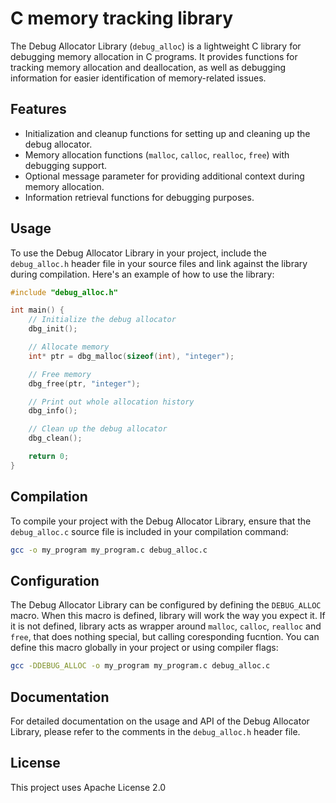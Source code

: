 # C memory tracking library

The Debug Allocator Library (`debug_alloc`) is a lightweight C library for debugging memory allocation in C programs. It provides functions for tracking memory allocation and deallocation, as well as debugging information for easier identification of memory-related issues.

## Features

- Initialization and cleanup functions for setting up and cleaning up the debug allocator.
- Memory allocation functions (`malloc`, `calloc`, `realloc`, `free`) with debugging support.
- Optional message parameter for providing additional context during memory allocation.
- Information retrieval functions for debugging purposes.

## Usage

To use the Debug Allocator Library in your project, include the `debug_alloc.h` header file in your source files and link against the library during compilation. Here's an example of how to use the library:

```c
#include "debug_alloc.h"

int main() {
    // Initialize the debug allocator
    dbg_init();

    // Allocate memory
    int* ptr = dbg_malloc(sizeof(int), "integer");

    // Free memory
    dbg_free(ptr, "integer");

    // Print out whole allocation history
    dbg_info();

    // Clean up the debug allocator
    dbg_clean();

    return 0;
}
```

## Compilation

To compile your project with the Debug Allocator Library, ensure that the `debug_alloc.c` source file is included in your compilation command:

```bash
gcc -o my_program my_program.c debug_alloc.c
```

## Configuration

The Debug Allocator Library can be configured by defining the `DEBUG_ALLOC` macro. When this macro is defined, library will work the way you expect it. If it is not defined, library acts as wrapper around `malloc`, `calloc`, `realloc` and `free`, that does nothing special, but calling coresponding fucntion. You can define this macro globally in your project or using compiler flags:

```bash
gcc -DDEBUG_ALLOC -o my_program my_program.c debug_alloc.c
```

## Documentation

For detailed documentation on the usage and API of the Debug Allocator Library, please refer to the comments in the `debug_alloc.h` header file.

## License
This project uses Apache License 2.0
